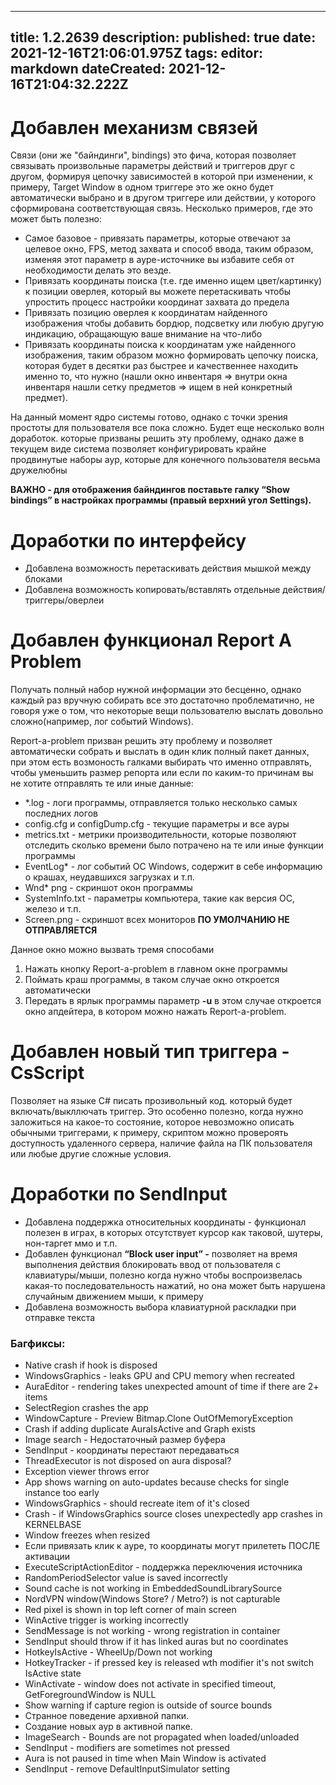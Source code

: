 
---
title: 1.2.2639
description: 
published: true
date: 2021-12-16T21:06:01.975Z
tags: 
editor: markdown
dateCreated: 2021-12-16T21:04:32.222Z
---		
		
# Добавлен механизм связей
Связи (они же "байндинги", bindings) это фича, которая позволяет связывать произвольные параметры действий и триггеров друг с другом, формируя цепочку зависимостей в которой при изменении, к примеру, Target Window в одном триггере это же окно будет автоматически выбрано и в другом триггере или действии, у которого сформирована соответствующая связь. Несколько примеров, где это может быть полезно:

- Самое базовое - привязать параметры, которые отвечают за целевое окно, FPS, метод захвата и способ ввода, таким образом, изменяя этот параметр в ауре-источнике вы избавите себя от необходимости делать это везде.
- Привязать координаты поиска (т.е. где именно ищем цвет/картинку) к позиции оверлея, который вы можете перетаскивать чтобы упростить процесс настройки координат захвата до предела
- Привязать позицию оверлея к координатам найденного изображения чтобы добавить бордюр, подсветку или любую другую индикацию, обращающую ваше внимание на что-либо
- Привязать координаты поиска к координатам уже найденного изображения, таким образом можно формировать цепочку поиска, которая будет в десятки раз быстрее и качественнее находить именно то, что нужно (нашли окно инвентаря => внутри окна инвентаря нашли сетку предметов => ищем в ней конкретный предмет).

На данный момент ядро системы готово, однако с точки зрения простоты для пользователя все пока сложно. Будет еще несколько волн доработок. которые призваны решить эту проблему, однако даже в текущем виде система позволяет конфигурировать крайне продвинутые наборы аур, которые для конечного пользователя весьма дружелюбны

**ВАЖНО - для отображения байндингов поставьте галку “Show bindings” в настройках программы (правый верхний угол Settings).**

# Доработки по интерфейсу
- Добавлена возможность перетаскивать действия мышкой между блоками
- Добавлена возможность копировать/вставлять отдельные действия/триггеры/оверлеи

# Добавлен функционал Report A Problem
Получать полный набор нужной информации это бесценно, однако каждый раз вручную собирать все это достаточно проблематично, не говоря уже о том, что некоторые вещи пользователю выслать довольно сложно(например, лог событий Windows).

Report-a-problem призван решить эту проблему и позволяет автоматически собрать и выслать в один клик полный пакет данных, при этом есть возмоность галками выбирать что именно отправлять, чтобы уменьшить размер репорта или если по каким-то причинам вы не хотите отправлять те или иные данные:

- *.log - логи программы, отправляется только несколько самых последних логов
- config.cfg и configDump.cfg - текущие параметры и все ауры
- metrics.txt - метрики производительности, которые позволяют отследить сколько времени было потрачено на те или иные функции программы
- EventLog* - лог событий ОС Windows, содержит в себе информацию о крашах, неудавшихся загрузках и т.п.
- Wnd* png - скриншот окон программы
- SystemInfo.txt - параметры компьютера, такие как версия ОС, железо и т.п.
- Screen.png - скриншот всех мониторов **ПО УМОЛЧАНИЮ НЕ ОТПРАВЛЯЕТСЯ**

Данное окно можно вызвать тремя способами

1. Нажать кнопку Report-a-problem в главном окне программы
2. Поймать краш программы, в таком случае окно откроется автоматически
3. Передать в ярлык программы параметр **-u** в этом случае откроется окно апдейтера, в котором можно нажать Report-a-problem.

# Добавлен новый тип триггера - CsScript
Позволяет на языке C# писать прозивольный код. который будет включать/выкллючать триггер. Это особенно полезно, когда нужно заложиться на какое-то состояние, которое невозможно описать обычными триггерами, к примеру, скриптом можно провероять доступность удаленного сервера, наличие файла на ПК пользователя или любые другие сложные условия.

# Доработки по SendInput
- Добавлена поддержка относительных координаты - функционал полезен в играх, в которых отсутствует курсор как таковой, шутеры, нон-таргет ммо и т.п.
- Добавлен функционал **“Block user input” -** позволяет на время выполнения действия блокировать ввод от пользователя с клавиатуры/мыши, полезно когда нужно чтобы воспроизвелась какая-то последовательность нажатий, но она может быть нарушена случайным движением мыши, к примеру
- Добавлена возможность выбора клавиатурной раскладки при отправке текста

### Багфиксы:
- Native crash if hook is disposed
- WindowsGraphics - leaks GPU and CPU memory when recreated
- AuraEditor - rendering takes unexpected amount of time if there are 2+ items
- SelectRegion crashes the app
- WindowCapture - Preview Bitmap.Clone OutOfMemoryException
- Crash if adding duplicate AuraIsActive and Graph exists
- Image search - Недостаточный размер буфера
- SendInput - координаты перестают передаваться
- ThreadExecutor is not disposed on aura disposal?
- Exception viewer throws error
- App shows warning on auto-updates because checks for single instance too early
- WindowsGraphics - should recreate item of it's closed
- Crash - if WindowsGraphics source closes unexpectedly app crashes in KERNELBASE
- Window freezes when resized
- Если привязать клик к ауре, то координаты могут прилететь ПОСЛЕ активации
- ExecuteScriptActionEditor - поддержка переключения источника
- RandomPeriodSelector value is saved incorrectly
- Sound cache is not working in EmbeddedSoundLibrarySource
- NordVPN window(Windows Store? / Metro?) is not capturable
- Red pixel is shown in top left corner of main screen
- WinActive trigger is working incorrectly
- SendMessage is not working - wrong registration in container
- SendInput should throw if it has linked auras but no coordinates
- HotkeyIsActive - WheelUp/Down not working
- HotkeyTracker - if pressed key is released wth modifier it's not switch IsActive state
- WinActivate - window does not activate in specified timeout, GetForegroundWindow is NULL
- Show warning if capture region is outside of source bounds
- Странное поведение архивной папки.
- Создание новых аур в активной папке.
- ImageSearch - Bounds are not propagated when loaded/unloaded
- SendInput - modifiers are sometimes not pressed
- Aura is not paused in time when Main Window is activated
- SendInput - remove DefaultInputSimulator setting